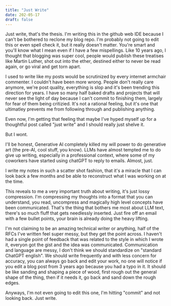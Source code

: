 ```yaml
---
title: "Just Write"
date: 202-05-17
draft: false
---
```


Just write, that's the thesis. I'm writing this in the github web IDE because I can't be bothered to reclone my blog repo. 
I'm probably not going to edit this or even spell check it, but it really doesn't matter. You're smart and you'll know what I mean
even if I have a few mispellings. Like 10 years ago, I thought that blogging was super cool, people would publish these treatises like Martin Luther,
shot out into the ether, destined either to never be read again, or go viral and get torn apart. 

I used to write like my posts would be scrutinized by every internet armchair commenter. I couldn't have been more wrong. People don't really care anymore, we're post quality, 
everything is slop and it's been trending this direction for years. I have so many half baked drafts and projects that will never see the 
light of day because I can't commit to finishing them, largely for fear of them being critizied. It's not a rational feeling, but it's one
that ultimatley prevents me from following through and publishing anything. 

Even now, I'm getting that feeling that maybe I've hyped myself up for a thoughtful post called "just write" and I should really just shelve it.

But I wont.

I'll be honest, Generative AI completely killed my will power to do generative art (the pre-AI, cool stuff, you know). LLMs have almost tempted me
to do give up writing, especially in a professional context, where some of my coworkers have started using chatGPT to reply to emails. Almost, just.

I write my notes in such a scatter shot fashion, that it's a miracle that I can look back a few months and be able to reconstruct what I was working on at the time.

This reveals to me a very important truth about writing, it's just lossy compression. I'm compressing my thoughts into a format that you can understand,
you read, uncompress and magically high level concepts have been communicated. That's the thing that bothers me most about LLM text, there's so much
fluff that gets needlessly inserted. Just fire off an email with a few bullet points, your brain is already doing the heavy lifting.

I'm not claiming to be an amazing technical writer or anything, half of the RFCs I've written feel super messy, but they get the point across. I haven't 
had a single point of feedback that was related to the style in which I wrote it, everyon got the gist and the idea was communicated. Communication and language
are messy, I don't think we should standardize on "standard ChatGPT english". We should write frequently and with less concern for accuracy, you can always
go back and edit your work, no one will notice if you edit a blog post from 3 years ago because you had a typo in it. It should be like sanding and shaping a 
piece of wood, first rough out the general shape of the thing, then if it needs it, go back and sand down the rough edges. 

Anyways, I'm not even going to edit this one, I'm hitting "commit" and not looking back. Just write.
